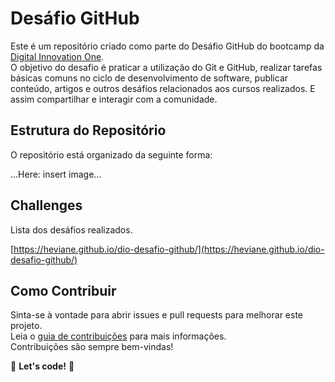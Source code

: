 # Desáfio GitHub

Este é um repositório criado como parte do Desáfio GitHub do bootcamp da [Digital Innovation One](https://web.dio.me/).<br>
O objetivo do desafio é praticar a utilização do Git e GitHub, realizar tarefas básicas comuns no ciclo de desenvolvimento de software, publicar conteúdo, artigos e outros desáfios relacionados aos cursos realizados. E assim compartilhar e interagir com a comunidade.

## Estrutura do Repositório

O repositório está organizado da seguinte forma:

...Here: insert image... 

## Challenges

Lista dos desáfios realizados.

[https://heviane.github.io/dio-desafio-github/](https://heviane.github.io/dio-desafio-github/)

## Como Contribuir

Sinta-se à vontade para abrir issues e pull requests para melhorar este projeto.<br>
Leia o [guia de contribuições](CONTRIBUTING.md) para mais informações.<br>
Contribuições são sempre bem-vindas!

🚀 **Let's code!** 🚀
